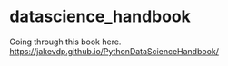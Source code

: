# datascience_handbook
Going through this book here. https://jakevdp.github.io/PythonDataScienceHandbook/
